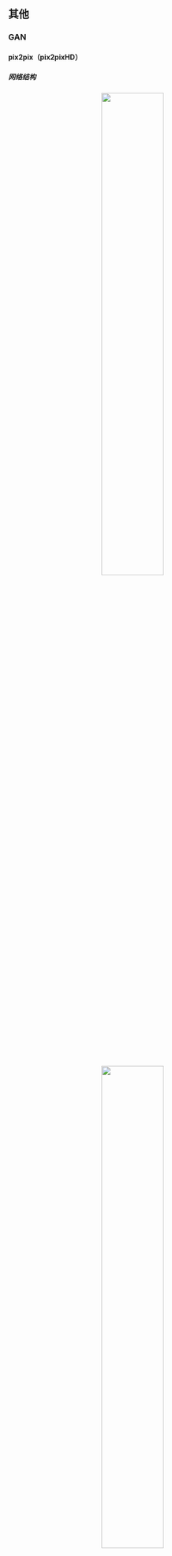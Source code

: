 ## 其他

### GAN

#### pix2pix（pix2pixHD）



##### 网络结构 


<div align="center"> <img src="../pics/pix1.png" width="50%"/> </div><br>

<div align="center"> <img src="../pics/pix2.png" width="50%"/> </div><br>

<div align="center"> <img src="../pics/pix3.png" width="30%"/> </div><br>

**pix2pix**

输入就是条件信息。原始的CGAN需要输入随机噪声，以及条件。这里之所有没有输入噪声信息，是因为在实际实验中，如果输入噪声和条件，噪声往往被淹没在条件C当中，所以这里直接省去了.

**PatchGAN**

将图像换分成很多个Patch，并对每一个Patch使用判别器进行判别（实际代码实现有更取巧的办法，实际是这样实现的：假设输入一张256x256的图像到判别器，输出的是一个4x4的confidence map，每一个像素值代表当前patch是真实。

**pix2pixHD**

生成器由两部分组成，G1和G2，其中G2又被割裂成两个部分。G1和pix2pix的生成器没有差别，就是一个end2end的U-Net结构。G2的左半部分提取特征，并和G1的输出层的前一层特征进行相加融合信息，把融合后的信息送入G2的后半部分输出高分辨率图像。

判别器使用多尺度判别器，在三个不同的尺度上进行判别并对结果取平均。判别的三个尺度为：原图，原图的1/2降采样，原图的1/4降采样（实际做法为在不同尺度的特征图上进行判别，而非对原图进行降采样）。

**语义编辑**

语义编辑
不同于pix2pix实现生成多样性的方法（使用Dropout），这里采用了一个非常巧妙的办法，即学习一个条件(Condition)作为条件GAN的输入，不同的输入条件就得到了不同的输出，从而实现了多样化的输出，而且还是可编辑的。

**loss**

GAN loss：和pix2pix一样，使用PatchGAN。

Feature matching loss：将生成的样本和Ground truth分别送入判别器提取特征，然后对特征做Element-wise loss

Content loss：将生成的样本和Ground truth分别送入VGG16提取特征，然后对特征做Element-wise loss

**使用Instance-map的图像进行训练**

Boundary map:根据个体分割的结果求出Boundary map

将Boundary map与输入的语义标签concatnate到一起作为输入 。Boundary map求法很简单，直接遍历每一个像素，判断其4邻域像素所属语义类别信息，如果有不同，则置为1。


#### cycleGAN(starGAN)



##### 网络结构 

<div align="center"> <img src="../pics/cycle1.png" width="50%"/> </div><br>

<center class="half">
     <img src="../pics/cycle2.png" width="20%"/><img src="../pics/cycle3.png" width="50%"/>
</center>

**Cycle GAN**

pix2pix需要成对图片训练，CycleGAN解决了这个问题，可以不成对，但要同类！

将一类图片转换成另一类图片。

X domain--(G1)-->Y domain--(G2)-->X domain，还会有Y domain--(G2)-->X domain--(G1)-->Y domain

Cycle Consistency 损失

**starGAN**

在n个domain当中互转。

对于discriminator，它的输入是一张图片，它需要去鉴别出这张图片是真实图片还是generator产生的图片，同时它还需要分辨出这张输入的图片来自于哪个domain(哪种风格)。

对于generator，它有两个输入，分别是目标domain和输入图片，它的输出是一张符合目标domain风格的图片。

对抗损失，使用了wgan损失

####GAN-SRGAN（ESRGAN）

#####网络结构

<div align="center"> <img src="../pics/srgan1.png" width="50%"/> </div><br>

<div align="center"> <img src="../pics/srgan2.png" width="50%"/> </div><br>

<div align="center"> <img src="../pics/srgan3.png" width="50%"/> </div><br>


**SRGAN**

GAN的生成器是残差块+卷积层+BN层+ReLU，判别器就是VGG+LeakyReLU+max-pooling

SRGAN利用感知损失（perceptual loss）和对抗损失（adversarial loss）来提升输出图像的真实感。

感知损失（perceptual loss）：利用CNN提取的特征，通过比较生成图片经过CNN后的特征和目标图片经过CNN后的特征差别，使得生成的图片和目标图片在语义上更加相似。感知损失优化的是超分辨率模型的特征空间而不是像素空间。


**ESRGAN**

生成器:

1.在生成器中移除了所有的BN层；
2.用RRDB(Residual in Residual Dense Block)代替原来SRGAN中的Residual Block

判别器:

使用RaD(Ralativistic average discriminator)代替标准的判别器

关于感知损失（Perceptual Loss）的改进

1.使用的特征图是VGG19网络中激活之前的卷积层输出；
    原因一：经过激活之后特征变得非常稀疏；
    原因二：经过激活后会造成与原图不一样的重构亮度
2.引入L1正则化

网络插值（Network Interpolation）
先训练一个面向PSNR的GAN(损失函数是L1 loss)，然后在训练一个普通的GAN（pixel-wise loss，就是L2损失函数）。然后融合两个网络的参数。

训练：

1.采用L1损失函数训练PSNR-oriented的网络，再将这个网络参数作为生成器的初始化参数；

2.采用改进之后的感知损失函数进行训练；

3.在采用pixel-wise loss（基于L2损失函数）训练一个GAN-based的网络，然后再将这个网络参数作为生成器的初始化参数；

4.再采用改进之后的感知损失函数进行训练；
5.最后采用网络插值的方式进行融合。



### 人脸人体

#### MTCNN


MTCNN: Multi-task convolutional neural network（多任务卷积神经网络）

构建图像金字塔:首先将图像进行不同尺度的变换，构建图像金字塔，以适应不同大小的人脸的进行检测。

<div align="center"> <img src="../pics/mtcnn0.png" width="40%"/> </div><br>

<center class="half">
     <img src="../pics/mtcnn1.png" width="40%"/><img src="../pics/mtcnn2.png" width="40%"/> <img src="../pics/mtcnn3.png" width="40%"/>
</center>


#####网络结构


**P-Net**

人脸区域的区域建议网络，特征输入结果三个卷积层之后，通过一个人脸分类器判断该区域是否是人脸，同时使用边框回归和一个面部关键点的定位器来进行人脸区域的初步提议，最终输出很多张可能存在人脸的人脸区域，R-Net进行进一步处理。

使用较为浅层、较为简单的CNN快速生成人脸候选窗口。全卷积输出的1x1x32的特征。

**R-Net**

对输入进行细化选择，并且舍去大部分的错误输入，并再次使用边框回归和面部关键点定位器进行人脸区域的边框回归和关键点定位，输出较为可信的人脸区域。R-Net使用在最后一个卷积层之后使用了一个128的全连接层，保留了更多的图像特征，准确度性能也优于P-Net。

使用一个相对于P-Net更复杂的网络结构来对P-Net生成的可能是人脸区域区域窗口进行进一步选择和调整，从而达到高精度过滤和人脸区域优化的效果。

**O-Net**

输入特征更多，在网络结构的最后同样是一个更大的256的全连接层，保留了更多的图像特征，同时再进行人脸判别、人脸区域边框回归和人脸特征定位，最终输出人脸区域的左上角坐标和右下角坐标与人脸区域的五个特征点,这一层的输出作为最终的网络模型输出。


#### RetinaFace


#####网络结构

人脸关键点的损失来辅助训练 + 一个所谓自监督学习的分支( 进行2D到3D的编码与解码，同时计算进行解码编码还原后的五个人脸关键点的损失)

**Dense Regression Branch**

将2D的人脸映射到3D模型上，再将3D模型解码为2D图片，然后计算经过编解码的图片和原始图片的差别。中间用到了图卷积

ResNet152的金字塔结构，对于每一层金字塔都有特定的Anchor Setting，据说这样可以捕捉到不同的信息， 

P2用于设置为捕微小人脸的功能。中间还使用了OHEM来平衡positive 和negative的anchors，因为negative anchors的数量明显要多。同时对小人脸数据集做了Resize以增量训练



#### 人脸识别loss 

#### 原理 

triplet loss 

center loss 

W&F Norm softmax 

SphereFace 

CosineFace

ArcFace

#### PFLD

##### 网络结构


融合三个不同尺度的特征,网络结构骨干部分采用的是Mobilenet-v2

**损失函数设计**



wn为可调控的权值函数（针对不同的情况选取不同的权值，如正常情况、遮挡情况、暗光情况等等），theta为人脸姿态的三维欧拉角（K=3），d为回归的landmark和groundtrue的度量（一般情况下为MSE，也可以选L1度量）

设计的目的是，对于样本量比较大的数据（如正脸，即欧拉角都相对较小的情况），给予一个小的权值，在进行梯度的反向传播的时候，对模型训练的贡献小一些；对于样本量比较少的数据（侧脸、低头、抬头、表情极端），给予一个较大的权值。

**配合训练的子网络**



辅助训练子网络,输入 PFLD主网络的中间输出，对该样本进行三维欧拉角的估计，其groundtruth由训练数据中的关键点信息进行估计，作为区分数据分布的依据








